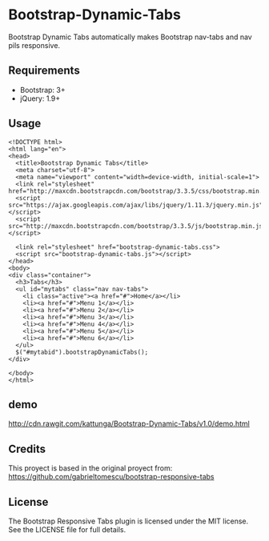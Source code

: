 # Bootstrap-Dynamic-Tabs

Bootstrap Dynamic Tabs automatically makes Bootstrap nav-tabs and nav pils responsive.

## Requirements
- Bootstrap: 3+
- jQuery: 1.9+

## Usage

```
<!DOCTYPE html>
<html lang="en">
<head>
  <title>Bootstrap Dynamic Tabs</title>
  <meta charset="utf-8">
  <meta name="viewport" content="width=device-width, initial-scale=1">
  <link rel="stylesheet" href="http://maxcdn.bootstrapcdn.com/bootstrap/3.3.5/css/bootstrap.min.css">
  <script src="https://ajax.googleapis.com/ajax/libs/jquery/1.11.3/jquery.min.js"></script>
  <script src="http://maxcdn.bootstrapcdn.com/bootstrap/3.3.5/js/bootstrap.min.js"></script>

  <link rel="stylesheet" href="bootstrap-dynamic-tabs.css">
  <script src="bootstrap-dynamic-tabs.js"></script>
</head>
<body>
<div class="container">
  <h3>Tabs</h3>
  <ul id="mytabs" class="nav nav-tabs">
    <li class="active"><a href="#">Home</a></li>
    <li><a href="#">Menu 1</a></li>
    <li><a href="#">Menu 2</a></li>
    <li><a href="#">Menu 3</a></li>
    <li><a href="#">Menu 4</a></li>
    <li><a href="#">Menu 5</a></li>
    <li><a href="#">Menu 6</a></li>
  </ul>
  $("#mytabid").bootstrapDynamicTabs();
</div>

</body>
</html>
```

## demo
http://cdn.rawgit.com/kattunga/Bootstrap-Dynamic-Tabs/v1.0/demo.html

## Credits
This proyect is based in the original proyect from: https://github.com/gabrieltomescu/bootstrap-responsive-tabs

## License
The Bootstrap Responsive Tabs plugin is licensed under the MIT license. See the LICENSE file for full details.
